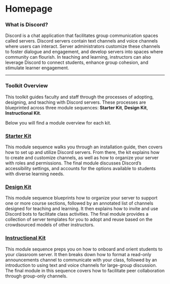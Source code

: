 # Homepage

### What is Discord?

Discord is a chat application that facilitates group communication spaces called servers. Discord servers contain text channels and voice channels where users can interact. Server administrators customize these channels to foster dialogue and engagement, and develop servers into spaces where community can flourish. In teaching and learning, instructors can also leverage Discord to connect students, enhance group cohesion, and stimulate learner engagement.

* * *

### Toolkit Overview

This toolkit guides faculty and staff through the processes of adopting, designing, and teaching with Discord servers. These processes are blueprinted across three module sequences: **Starter Kit**, **Design Kit**, **Instructional Kit**.

Below you will find a module overview for each kit.

### [Starter Kit](https://discordedu.commons.gc.cuny.edu/starter-kit/)

This module sequence walks you through an installation guide, then covers how to set up and utilize Discord servers. From there, the kit explains how to create and customize channels, as well as how to organize your server with roles and permissions. The final module discusses Discord’s accessibility settings, and accounts for the options available to students with diverse learning needs.

### [Design Kit](https://discordedu.commons.gc.cuny.edu/design-kit/)

This module sequence blueprints how to organize your server to support one or more course sections, followed by an annotated list of channels designed for teaching and learning. It then explains how to invite and use Discord bots to facilitate class activities. The final module provides a collection of server templates for you to adopt and reuse based on the crowdsourced models of other instructors.

### [Instructional Kit](https://discordedu.commons.gc.cuny.edu/instructional-kit/)

This module sequence preps you on how to onboard and orient students to your classroom server. It then breaks down how to format a read-only announcements channel to communicate with your class, followed by an introduction to using text and voice channels for large-group discussion. The final module in this sequence covers how to facilitate peer collaboration through group-only channels.

